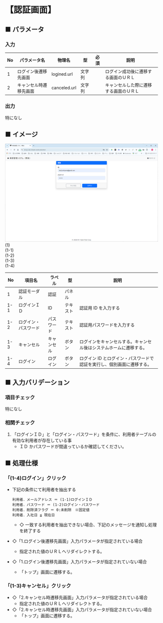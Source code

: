 <link href="./style.css" rel="stylesheet"></link>

# 【認証画面】

## ■ パラメータ

### 入力

| No  | パラメータ名           | 物理名       | 型     | 必須 | 説明                                   |
| --- | ---------------------- | ------------ | ------ | ---- | -------------------------------------- |
| 1   | ログイン後遷移先画面   | logined.url  | 文字列 |      | ログイン成功後に遷移する画面のＵＲＬ   |
| 2   | キャンセル時遷移先画面 | canceled.url | 文字列 |      | キャンセルした際に遷移する画面のＵＲＬ |

### 出力

特になし

## ■ イメージ

<div class="image-area">
  <img src="./素材/認証画面.png">
  <div class="area-overlay">
      <div class="area" style="top:17%;left:33%;width:34%;height:29%;">(1)
        <div class="area-item" style="top:21%;left:2%;width:96%;height:22%;">(1-1)</div>
        <div class="area-item" style="top:47%;left:2%;width:96%;height:22%;">(1-2)</div>
        <div class="area-item" style="top:80%;left:19%;width:30%;height:17%;">(1-3)</div>
        <div class="area-item" style="top:80%;left:51%;width:30%;height:17%;">(1-4)</div>
      </div>
  </div>
</div>

| No  | 項目名               | ラベル     | 型       | 説明                                                                   |
| --- | -------------------- | ---------- | -------- | ---------------------------------------------------------------------- |
| 1   | 認証モーダル         | 認証       | パネル   |                                                                        |
| 1-1 | ログインＩＤ         | ID         | テキスト | 認証用 ID を入力する                                                   |
| 1-2 | ログイン・パスワード | パスワード | テキスト | 認証用パスワードを入力する                                             |
| 1-3 | キャンセル           | キャンセル | ボタン   | ログインをキャンセルする。キャンセル後はシステムホームに遷移する。     |
| 1-4 | ログイン             | ログイン   | ボタン   | ログイン ID とログイン・パスワードで認証を実行し、個別画面に遷移する。 |

## ■ 入力バリデーション

### 項目チェック

特になし

### 相関チェック

1. 「ログインＩＤ」と「ログイン・パスワード」を条件に、利用者テーブルの有効な利用者が存在している事
   - ＩＤ かパスワードが間違っているか確認してください。

## ■ 処理仕様

### 「(1-4)ログイン」クリック

- 下記の条件にて利用者を抽出する

      利用者．メールアドレス ＝ (1-1)ログインＩＤ
      利用者．パスワード ＝ (1-2)ログイン・パスワード
      利用者．削除済フラグ ＝ 0:未削除　※固定値
      利用者．入社日 ≦ 現在日

  - ◇ 一致する利用者を抽出できない場合、下記のメッセージを通知し処理を終了する

- ◇「1.ログイン後遷移先画面」入力パラメータが指定されている場合
  - 指定された値のＵＲＬへリダイレクトする。
- ◇「1.ログイン後遷移先画面」入力パラメータが指定されていない場合
  - 「トップ」画面に遷移する。

### 「(1-3)キャンセル」クリック

- ◇「2.キャンセル時遷移先画面」入力パラメータが指定されている場合
  - 指定された値のＵＲＬへリダイレクトする。
- ◇「2.キャンセル時遷移先画面」入力パラメータが指定されていない場合
  - 「トップ」画面に遷移する。
